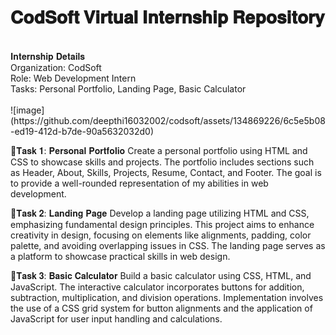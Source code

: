 <h1>𝐂𝐨𝐝𝐒𝐨𝐟𝐭 𝐕𝐢𝐫𝐭𝐮𝐚𝐥 𝐈𝐧𝐭𝐞𝐫𝐧𝐬𝐡𝐢𝐩 𝐑𝐞𝐩𝐨𝐬𝐢𝐭𝐨𝐫𝐲</h1><br>
𝐈𝐧𝐭𝐞𝐫𝐧𝐬𝐡𝐢𝐩 𝐃𝐞𝐭𝐚𝐢𝐥𝐬<br>
Organization: CodSoft<br>
Role: Web Development Intern<br>
Tasks: Personal Portfolio, Landing Page, Basic Calculator<br><br>
![image](https://github.com/deepthi16032002/codsoft/assets/134869226/6c5e5b08-ed19-412d-b7de-90a5632032d0)

📖𝐓𝐚𝐬𝐤 𝟏: 𝐏𝐞𝐫𝐬𝐨𝐧𝐚𝐥 𝐏𝐨𝐫𝐭𝐟𝐨𝐥𝐢𝐨
Create a personal portfolio using HTML and CSS to showcase skills and projects.
The portfolio includes sections such as Header, About, Skills, Projects, Resume, Contact, and Footer.
The goal is to provide a well-rounded representation of my abilities in web development.<br>

📖𝐓𝐚𝐬𝐤 𝟐: 𝐋𝐚𝐧𝐝𝐢𝐧𝐠 𝐏𝐚𝐠𝐞
Develop a landing page utilizing HTML and CSS, emphasizing fundamental design principles. 
This project aims to enhance creativity in design, focusing on elements like alignments, 
padding, color palette, and avoiding overlapping issues in CSS. The landing page serves as a platform 
to showcase practical skills in web design.<br>

📖𝐓𝐚𝐬𝐤 𝟑: 𝐁𝐚𝐬𝐢𝐜 𝐂𝐚𝐥𝐜𝐮𝐥𝐚𝐭𝐨𝐫
Build a basic calculator using CSS, HTML, and JavaScript. 
The interactive calculator incorporates buttons for addition, subtraction, multiplication, and division operations. 
Implementation involves the use of a CSS grid system for button alignments and the application of JavaScript for 
user input handling and calculations.
